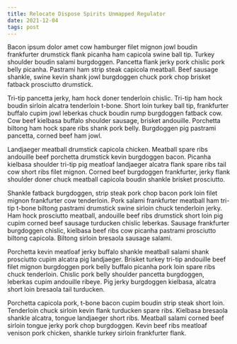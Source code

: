 ```yaml
---
title: Relocate Dispose Spirits Unmapped Regulator
date: 2021-12-04
tags: post
---
```


Bacon ipsum dolor amet cow hamburger filet mignon jowl boudin frankfurter drumstick flank picanha ham capicola swine ball tip.  Turkey shoulder boudin salami burgdoggen.  Pancetta flank jerky pork chislic pork belly picanha.  Pastrami ham strip steak capicola meatball.  Beef sausage shankle, swine kevin shank jowl burgdoggen chuck pork chop brisket fatback prosciutto drumstick.

Tri-tip pancetta jerky, ham hock doner tenderloin chislic.  Tri-tip ham hock boudin sirloin alcatra tenderloin t-bone.  Short loin turkey ball tip, frankfurter buffalo cupim jowl leberkas chuck boudin rump burgdoggen fatback cow.  Cow beef kielbasa buffalo shoulder sausage, brisket andouille.  Porchetta biltong ham hock spare ribs shank pork belly.  Burgdoggen pig pastrami pancetta, corned beef ham jowl.

Landjaeger meatball drumstick capicola chicken.  Meatball spare ribs andouille beef porchetta drumstick kevin burgdoggen bacon.  Picanha kielbasa shoulder tri-tip pig meatloaf landjaeger alcatra flank spare ribs tail cow short ribs filet mignon.  Corned beef burgdoggen frankfurter, jerky flank shoulder doner chuck meatball capicola boudin shankle brisket prosciutto.

Shankle fatback burgdoggen, strip steak pork chop bacon pork loin filet mignon frankfurter cow tenderloin.  Pork salami frankfurter meatball ham tri-tip t-bone biltong pastrami drumstick swine sirloin chuck tenderloin jerky.  Ham hock prosciutto meatball, andouille beef ribs drumstick short loin pig cupim corned beef sausage turducken chislic leberkas.  Sausage frankfurter burgdoggen chislic, kielbasa beef ribs cow picanha pastrami prosciutto biltong capicola.  Biltong sirloin bresaola sausage salami.

Porchetta kevin meatloaf jerky buffalo shankle meatball salami shank prosciutto cupim alcatra pig landjaeger.  Brisket turkey tri-tip andouille beef filet mignon burgdoggen pork belly buffalo picanha pork loin spare ribs chuck tenderloin.  Chislic pork belly shoulder pancetta burgdoggen, leberkas cupim andouille ribeye.  Pig jerky burgdoggen kielbasa, alcatra short loin bresaola tail turducken.

Porchetta capicola pork, t-bone bacon cupim boudin strip steak short loin.  Tenderloin chuck sirloin kevin flank turducken spare ribs.  Kielbasa bresaola shankle alcatra, tongue landjaeger short ribs.  Meatball salami corned beef sirloin tongue jerky pork chop burgdoggen.  Kevin beef ribs meatloaf venison pork chicken, shankle turkey sirloin frankfurter flank.